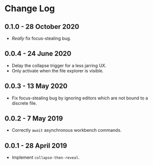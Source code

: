# Change Log
## 0.1.0 - 28 October 2020
* _Really_ fix focus-stealing bug.

## 0.0.4 - 24 June 2020
* Delay the collapse trigger for a less jarring UX.
* Only activate when the file explorer is visible.

## 0.0.3 - 13 May 2020
* Fix focus-stealing bug by ignoring editors which are not bound to a discrete
  file.

## 0.0.2 - 7 May 2019
* Correctly `await` asynchronous workbench commands.

## 0.0.1 - 28 April 2019
* Implement `collapse-then-reveal`.

